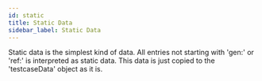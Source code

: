```yaml
---
id: static
title: Static Data
sidebar_label: Static Data
---
```



Static data is the simplest kind of data. All entries not starting with 'gen:' or 'ref:' is
interpreted as static data. This data is just copied to the 'testcaseData' object as it is.
